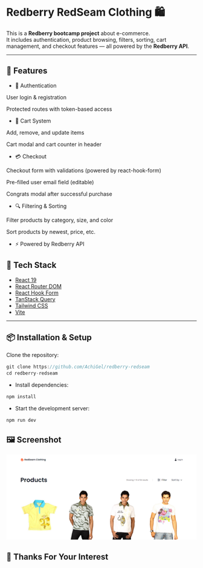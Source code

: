 # Redberry RedSeam Clothing 🛍️

This is a **Redberry bootcamp project** about e-commerce.  
It includes authentication, product browsing, filters, sorting, cart management, and checkout features — all powered by the **Redberry API**.

---

## 🚀 Features

- 🔐 Authentication

User login & registration

Protected routes with token-based access

- 🛒 Cart System

Add, remove, and update items

Cart modal and cart counter in header

- 💳 Checkout

Checkout form with validations (powered by react-hook-form)

Pre-filled user email field (editable)

Congrats modal after successful purchase

- 🔍 Filtering & Sorting

Filter products by category, size, and color

Sort products by newest, price, etc.

- ⚡ Powered by Redberry API

## 🚀 Tech Stack

- [React 19](https://react.dev/)
- [React Router DOM](https://reactrouter.com/)
- [React Hook Form](https://react-hook-form.com/)
- [TanStack Query](https://tanstack.com/query/latest)
- [Tailwind CSS](https://tailwindcss.com/)
- [Vite](https://vitejs.dev/)

---

## 📦 Installation & Setup

Clone the repository:

```js
git clone https://github.com/AchiGel/redberry-redseam
cd redberry-redseam
```

- Install dependencies:

```js
npm install
```

- Start the development server:

```js
npm run dev
```

## 🖼️ Screenshot

![Screenshot](/public/images/demo.png "Project Screenshot")

## 🤝 Thanks For Your Interest
